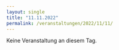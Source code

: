 ```yaml
---
layout: single
title: "11.11.2022"
permalink: /veranstaltungen/2022/11/11/
---
```


Keine Veranstaltung an diesem Tag.

